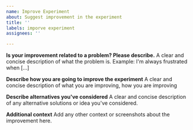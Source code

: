 ```yaml
---
name: Improve Experiment
about: Suggest improvement in the experiment
title: ''
labels: imporve experiment
assignees: ''

---
```


**Is your improvement related to a problem? Please describe.**
A clear and concise description of what the problem is. Example: I'm always frustrated when [...]

**Describe how you are going to improve the experiment**
A clear and concise description of what you are improving, how you are improving

**Describe alternatives you've considered**
A clear and concise description of any alternative solutions or idea you've considered.

**Additional context**
Add any other context or screenshots about the improvement here.